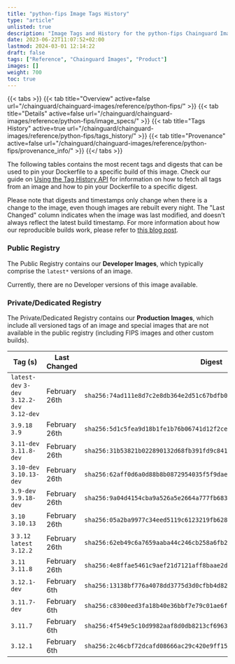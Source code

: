 ```yaml
---
title: "python-fips Image Tags History"
type: "article"
unlisted: true
description: "Image Tags and History for the python-fips Chainguard Image"
date: 2023-06-22T11:07:52+02:00
lastmod: 2024-03-01 12:14:22
draft: false
tags: ["Reference", "Chainguard Images", "Product"]
images: []
weight: 700
toc: true
---
```


{{< tabs >}}
{{< tab title="Overview" active=false url="/chainguard/chainguard-images/reference/python-fips/" >}}
{{< tab title="Details" active=false url="/chainguard/chainguard-images/reference/python-fips/image_specs/" >}}
{{< tab title="Tags History" active=true url="/chainguard/chainguard-images/reference/python-fips/tags_history/" >}}
{{< tab title="Provenance" active=false url="/chainguard/chainguard-images/reference/python-fips/provenance_info/" >}}
{{</ tabs >}}

The following tables contains the most recent tags and digests that can be used to pin your Dockerfile to a specific build of this image. Check our guide on [Using the Tag History API](/chainguard/chainguard-images/using-the-tag-history-api/) for information on how to fetch all tags from an image and how to pin your Dockerfile to a specific digest.

Please note that digests and timestamps only change when there is a change to the image, even though images are rebuilt every night. The "Last Changed" column indicates when the image was last modified, and doesn't always reflect the latest build timestamp. For more information about how our reproducible builds work, please refer to [this blog post](https://www.chainguard.dev/unchained/reproducing-chainguards-reproducible-image-builds).

### Public Registry
The Public Registry contains our **Developer Images**, which typically comprise the `latest*` versions of an image.

Currently, there are no Developer versions of this image available.

### Private/Dedicated Registry
The Private/Dedicated Registry contains our **Production Images**, which include all versioned tags of an image and special images that are not available in the public registry (including FIPS images and other custom builds).

| Tag (s)                                       | Last Changed  | Digest                                                                    |
|-----------------------------------------------|---------------|---------------------------------------------------------------------------|
|  `latest-dev` `3-dev` `3.12.2-dev` `3.12-dev` | February 26th | `sha256:74ad111e8d7c2e8db364e2d51c67bdfb0898a7fb5d3bf1f1465f930c55e46bc7` |
|  `3.9.18` `3.9`                               | February 26th | `sha256:5d1c5fea9d18b1fe1b76b06741d12f2ce63664413166d17dec360a3d09f9b8c9` |
|  `3.11-dev` `3.11.8-dev`                      | February 26th | `sha256:31b53821b022890132d68fb391fd9c841a455f6eefd4b6817b629d7c6a81e95a` |
|  `3.10-dev` `3.10.13-dev`                     | February 26th | `sha256:62aff0d6a0d88b8b0872954035f5f9daedd80ecaff49789854e7e34a91f2b5a7` |
|  `3.9-dev` `3.9.18-dev`                       | February 26th | `sha256:9a04d4154cba9a526a5e2664a777fb683c99a69edaaf0d5d4cf1c864e0defb19` |
|  `3.10` `3.10.13`                             | February 26th | `sha256:05a2ba9977c34eed5119c6123219fb628d4544bc111906dbc3ad4a36a5151dee` |
|  `3` `3.12` `latest` `3.12.2`                 | February 26th | `sha256:62eb49c6a7659aaba44c246cb258a6fb2da5f0ad63c57d27929822f8872af74a` |
|  `3.11` `3.11.8`                              | February 26th | `sha256:4e8ffae5461c9aef21d7121aff8baae2ddc05ef5f8edc577d379dd4cab8e94a1` |
|  `3.12.1-dev`                                 | February 6th  | `sha256:13138bf776a4078dd3775d3d0cfbb4d82cfc25232643f88afe5a5b57af18b5f4` |
|  `3.11.7-dev`                                 | February 6th  | `sha256:c8300eed3fa18b40e36bbf7e79c01ae6febe363b5bfdb8c60bae3674201c7f95` |
|  `3.11.7`                                     | February 6th  | `sha256:4f549e5c10d9982aaf8d0db8213cf69632128551640d34034320607490185661` |
|  `3.12.1`                                     | February 6th  | `sha256:2c46cbf72dcafd08666ac29c420e9ff156141f8a09d284a8f28e5bbfc9e19986` |

